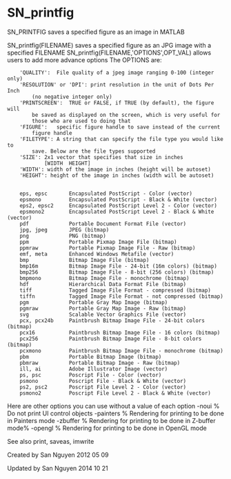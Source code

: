 SN_printfig
===========

SN_PRINTFIG saves a specified figure as an image in MATLAB

   SN_printfig(FILENAME) saves a specified figure as an JPG image with a
    specified FILENAME 
   SN_printfig(FILENAME,'OPTIONS',OPT_VAL) allows users to add more advance
   options
   The OPTIONS are:
   
        'QUALITY':  File quality of a jpeg image ranging 0-100 (integer only)
        'RESOLUTION' or 'DPI': print resolution in the unit of Dots Per Inch
            (no negative integer only)
        'PRINTSCREEN':  TRUE or FALSE, if TRUE (by default), the figure will
            be saved as displayed on the screen, which is very useful for 
            those who are used to doing that
        'FIGURE':   specific figure handle to save instead of the current
            figure handle
        'FILETYPE': A string that can specify the file type you would like to
            save. Below are the file types supported 
        'SIZE': 2x1 vector that specifies that size in inches 
                [WIDTH  HEIGHT]
        'WIDTH': width of the image in inches (height will be autoset)
        'HEIGHT': height of the image in inches (width will be autoset)
 
        
        eps, epsc       Encapsulated PostScript - Color (vector)
        epsmono         Encapsulated PostScript - Black & White (vector)
        eps2, epsc2     Encapsulated PostScript Level 2 - Color (vector)
        epsmono2        Encapsulated PostScript Level 2 - Black & White (vector)
        pdf             Portable Document Format File (vector)
        jpg, jpeg       JPEG (bitmap)
        png             PNG (bitmap)
        ppm             Portable Pixmap Image File (bitmap)
        ppmraw          Portable Pixmap Image File - Raw (bitmap)
        emf, meta       Enhanced Windows Metafile (vector) 
        bmp             Bitmap Image File (bitmap)
        bmp16m          Bitmap Image File - 24-bit (16m colors) (bitmap)
        bmp256          Bitmap Image File - 8-bit (256 colors) (bitmap)
        bmpmono         Bitmap Image File - monochrome (bitmap)
        hdf             Hierarchical Data Format File (bitmap)
        tiff            Tagged Image File Format - compressed (bitmap)
        tiffn           Tagged Image File Format - not compressed (bitmap)
        pgm             Portable Gray Map Image (bitmap)
        pgmraw          Portable Gray Map Image - Raw (bitmap)
        svg             Scalable Vector Graphics File (vector) 
        pcx, pcx24b     Paintbrush Bitmap Image File - 24-bit colors (bitmap)
        pcx16           Paintbrush Bitmap Image File - 16 colors (bitmap)
        pcx256          Paintbrush Bitmap Image File - 8-bit colors (bitmap)
        pcxmono         Paintbrush Bitmap Image File - monochrome (bitmap)
        pbm             Portable Bitmap Image (bitmap)
        pbmraw          Portable Bitmap Image - Raw (bitmap)
        ill, ai         Adobe Illustrator Image (vector)
        ps, psc         Poscript File - Color (vector)
        psmono          Poscript File - Black & White (vector)
        ps2, psc2       Poscript File Level 2 - Color (vector)
        psmono2         Poscript File Level 2 - Black & White (vector)
 
 
  Here are other options you can use without a value of each option
    -noui      % Do not print UI control objects
    -painters  % Rendering for printing to be done in Painters mode
    -zbuffer   % Rendering for printing to be done in Z-buffer mode%
    -opengl    % Rendering for printing to be done in OpenGL mode
 
  See also print, saveas, imwrite
 
  Created by San Nguyen 2012 05 09
  
  Updated by San Nguyen 2014 10 21
